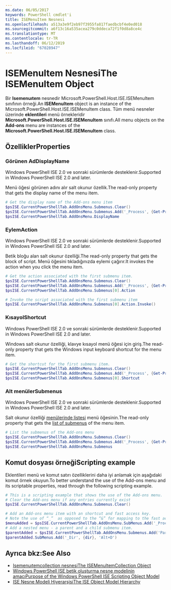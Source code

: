 ```yaml
---
ms.date: 06/05/2017
keywords: PowerShell cmdlet'i
title: ISEMenuItem Nesnesi
ms.openlocfilehash: a513a3e9f2eb97f3955fa817faedbcbf4e0ed018
ms.sourcegitcommit: a6f13c16a535acea279c0ddeca72f1f0d8a8ce4c
ms.translationtype: MT
ms.contentlocale: tr-TR
ms.lasthandoff: 06/12/2019
ms.locfileid: "67028947"
---
```

# <a name="the-isemenuitem-object"></a><span data-ttu-id="17cb0-103">ISEMenuItem Nesnesi</span><span class="sxs-lookup"><span data-stu-id="17cb0-103">The ISEMenuItem Object</span></span>

<span data-ttu-id="17cb0-104">Bir **Isemenuıtem** nesnedir Microsoft.PowerShell.Host.ISE.ISEMenuItem sınıfının örneği.</span><span class="sxs-lookup"><span data-stu-id="17cb0-104">An **ISEMenuItem** object is an instance of the Microsoft.PowerShell.Host.ISE.ISEMenuItem class.</span></span> <span data-ttu-id="17cb0-105">Tüm menü nesneler üzerinde **eklentileri** menü örnekleridir **Microsoft.PowerShell.Host.ISE.ISEMenuItem** sınıfı.</span><span class="sxs-lookup"><span data-stu-id="17cb0-105">All menu objects on the **Add-ons** menu are instances of the **Microsoft.PowerShell.Host.ISE.ISEMenuItem** class.</span></span>

## <a name="properties"></a><span data-ttu-id="17cb0-106">Özellikler</span><span class="sxs-lookup"><span data-stu-id="17cb0-106">Properties</span></span>

### <a name="displayname"></a><span data-ttu-id="17cb0-107">Görünen Ad</span><span class="sxs-lookup"><span data-stu-id="17cb0-107">DisplayName</span></span>

<span data-ttu-id="17cb0-108">Windows PowerShell ISE 2.0 ve sonraki sürümlerde desteklenir.</span><span class="sxs-lookup"><span data-stu-id="17cb0-108">Supported in Windows PowerShell ISE 2.0 and later.</span></span>

<span data-ttu-id="17cb0-109">Menü öğesi görünen adını alır salt okunur özellik.</span><span class="sxs-lookup"><span data-stu-id="17cb0-109">The read-only property that gets the display name of the menu item.</span></span>

```powershell
# Get the display name of the Add-ons menu item
$psISE.CurrentPowerShellTab.AddOnsMenu.Submenus.Clear()
$psISE.CurrentPowerShellTab.AddOnsMenu.Submenus.Add('_Process', {Get-Process}, 'Alt+P')
$psISE.CurrentPowerShellTab.AddOnsMenu.DisplayName
```

### <a name="action"></a><span data-ttu-id="17cb0-110">Eylem</span><span class="sxs-lookup"><span data-stu-id="17cb0-110">Action</span></span>

<span data-ttu-id="17cb0-111">Windows PowerShell ISE 2.0 ve sonraki sürümlerde desteklenir.</span><span class="sxs-lookup"><span data-stu-id="17cb0-111">Supported in Windows PowerShell ISE 2.0 and later.</span></span>

<span data-ttu-id="17cb0-112">Betik bloğu alan salt okunur özelliği.</span><span class="sxs-lookup"><span data-stu-id="17cb0-112">The read-only property that gets the block of script.</span></span> <span data-ttu-id="17cb0-113">Menü öğesini tıkladığınızda eylemi çağırır.</span><span class="sxs-lookup"><span data-stu-id="17cb0-113">It invokes the action when you click the menu item.</span></span>

```powershell
# Get the action associated with the first submenu item.
$psISE.CurrentPowerShellTab.AddOnsMenu.Submenus.Clear()
$psISE.CurrentPowerShellTab.AddOnsMenu.Submenus.Add('_Process', {Get-Process}, 'Alt+P')
$psISE.CurrentPowerShellTab.AddOnsMenu.Submenus[0].Action

# Invoke the script associated with the first submenu item
$psISE.CurrentPowerShellTab.AddOnsMenu.Submenus[0].Action.Invoke()
```

### <a name="shortcut"></a><span data-ttu-id="17cb0-114">Kısayol</span><span class="sxs-lookup"><span data-stu-id="17cb0-114">Shortcut</span></span>

<span data-ttu-id="17cb0-115">Windows PowerShell ISE 2.0 ve sonraki sürümlerde desteklenir.</span><span class="sxs-lookup"><span data-stu-id="17cb0-115">Supported in Windows PowerShell ISE 2.0 and later.</span></span>

<span data-ttu-id="17cb0-116">Windows salt okunur özelliği, klavye kısayol menü öğesi için giriş.</span><span class="sxs-lookup"><span data-stu-id="17cb0-116">The read-only property that gets the Windows input keyboard shortcut for the menu item.</span></span>

```powershell
# Get the shortcut for the first submenu item.
$psISE.CurrentPowerShellTab.AddOnsMenu.Submenus.Clear()
$psISE.CurrentPowerShellTab.AddOnsMenu.Submenus.Add('_Process', {Get-Process}, 'Alt+P')
$psISE.CurrentPowerShellTab.AddOnsMenu.Submenus[0].Shortcut
```

### <a name="submenus"></a><span data-ttu-id="17cb0-117">Alt menüler</span><span class="sxs-lookup"><span data-stu-id="17cb0-117">Submenus</span></span>

<span data-ttu-id="17cb0-118">Windows PowerShell ISE 2.0 ve sonraki sürümlerde desteklenir.</span><span class="sxs-lookup"><span data-stu-id="17cb0-118">Supported in Windows PowerShell ISE 2.0 and later.</span></span>

<span data-ttu-id="17cb0-119">Salt okunur özelliği [menülerinde listesi](The-ISEMenuItemCollection-Object.md) menü öğesinin.</span><span class="sxs-lookup"><span data-stu-id="17cb0-119">The read-only property that gets the [list of submenus](The-ISEMenuItemCollection-Object.md) of the menu item.</span></span>

```powershell
# List the submenus of the Add-ons menu
$psISE.CurrentPowerShellTab.AddOnsMenu.Submenus.Clear()
$psISE.CurrentPowerShellTab.AddOnsMenu.Submenus.Add('_Process', {Get-Process}, 'Alt+P')
$psISE.CurrentPowerShellTab.AddOnsMenu.Submenus
```

## <a name="scripting-example"></a><span data-ttu-id="17cb0-120">Komut dosyası örneği</span><span class="sxs-lookup"><span data-stu-id="17cb0-120">Scripting example</span></span>

<span data-ttu-id="17cb0-121">Eklentileri menü ve komut satırı özelliklerini daha iyi anlamak için aşağıdaki komut örnek okuyun.</span><span class="sxs-lookup"><span data-stu-id="17cb0-121">To better understand the use of the Add-ons menu and its scriptable properties, read through the following scripting example.</span></span>

```powershell
# This is a scripting example that shows the use of the Add-ons menu.
# Clear the Add-ons menu if any entries currently exist
$psISE.CurrentPowerShellTab.AddOnsMenu.Submenus.Clear()

# Add an Add-ons menu item with an shortcut and fast access key.
# Note the use of “_”  as opposed to the “&” for mapping to the fast access key letter for the menu item.
$menuAdded = $psISE.CurrentPowerShellTab.AddOnsMenu.SubMenus.Add('_Process', {Get-Process}, 'Alt+P')
# Add a nested menu - a parent and a child submenu item.
$parentAdded = $psISE.CurrentPowerShellTab.AddOnsMenu.Submenus.Add('Parent', $null, $null)
$parentAdded.SubMenus.Add('_Dir', {dir}, 'Alt+D')
```

## <a name="see-also"></a><span data-ttu-id="17cb0-122">Ayrıca bkz:</span><span class="sxs-lookup"><span data-stu-id="17cb0-122">See Also</span></span>

- [<span data-ttu-id="17cb0-123">Isemenuıtemcollection nesnesi</span><span class="sxs-lookup"><span data-stu-id="17cb0-123">The ISEMenuItemCollection Object</span></span>](The-ISEMenuItemCollection-Object.md)
- [<span data-ttu-id="17cb0-124">Windows PowerShell ISE betik oluşturma nesne modelinin amacı</span><span class="sxs-lookup"><span data-stu-id="17cb0-124">Purpose of the Windows PowerShell ISE Scripting Object Model</span></span>](Purpose-of-the-Windows-PowerShell-ISE-Scripting-Object-Model.md)
- [<span data-ttu-id="17cb0-125">ISE Nesne Modeli Hiyerarşisi</span><span class="sxs-lookup"><span data-stu-id="17cb0-125">The ISE Object Model Hierarchy</span></span>](The-ISE-Object-Model-Hierarchy.md)
